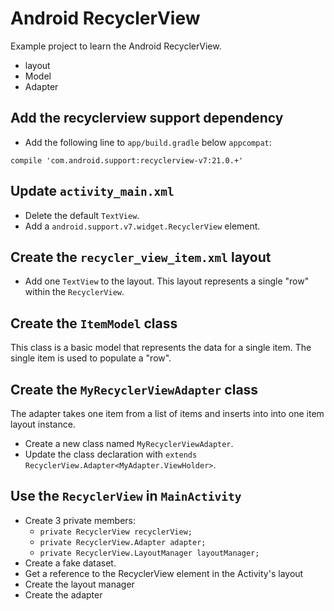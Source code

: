 # Android RecyclerView

Example project to learn the Android RecyclerView.

- layout
- Model
- Adapter

## Add the recyclerview support dependency

- Add the following line to `app/build.gradle` below `appcompat`:

```
compile 'com.android.support:recyclerview-v7:21.0.+'
```

## Update `activity_main.xml`

- Delete the default `TextView`.
- Add a `android.support.v7.widget.RecyclerView` element.

## Create the `recycler_view_item.xml` layout

- Add one `TextView` to the layout. This layout represents a single "row" within the `RecyclerView`.

## Create the `ItemModel` class

This class is a basic model that represents the data for a single item. The single item is used to
populate a "row".

## Create the `MyRecyclerViewAdapter` class

The adapter takes one item from a list of items and inserts into into one item layout instance.

- Create a new class named `MyRecyclerViewAdapter`.
- Update the class declaration with `extends RecyclerView.Adapter<MyAdapter.ViewHolder>`.

## Use the `RecyclerView` in `MainActivity`

- Create 3 private members:
    - `private RecyclerView recyclerView;`
    - `private RecyclerView.Adapter adapter;`
    - `private RecyclerView.LayoutManager layoutManager;`
- Create a fake dataset.
- Get a reference to the RecyclerView element in the Activity's layout
- Create the layout manager
- Create the adapter
